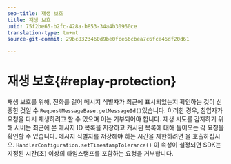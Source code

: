 ```yaml
---
seo-title: 재생 보호
title: 재생 보호
uuid: 75f2be65-b2fc-428a-b853-34a4b30960ce
translation-type: tm+mt
source-git-commit: 29bc8323460d9be0fce66cbea7c6fce46df20d61

---
```



# 재생 보호{#replay-protection}

재생 보호를 위해, 전화를 걸어 메시지 식별자가 최근에 표시되었는지 확인하는 것이 신중한 것일 수 `RequestMessageBase.getMessageId()`있습니다. 이러한 경우, 침입자가 요청을 다시 재생하려고 할 수 있으며 이는 거부되어야 합니다. 재생 시도를 감지하기 위해 서버는 최근에 본 메시지 ID 목록을 저장하고 캐시된 목록에 대해 들어오는 각 요청을 확인할 수 있습니다. 메시지 식별자를 저장해야 하는 시간을 제한하려면 을 호출하십시오. `HandlerConfiguration.setTimestampTolerance()` 이 속성이 설정되면 SDK는 지정된 시간(초) 이상의 타임스탬프를 포함하는 요청을 거부합니다.
